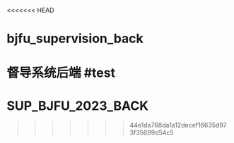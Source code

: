<<<<<<< HEAD
# bjfu_supervision_back
督导系统后端
#test
=======
# SUP_BJFU_2023_BACK
>>>>>>> 44e1da768da1a12decef16635d973f35699d54c5
